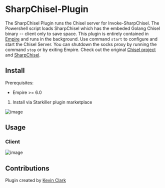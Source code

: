 # SharpChisel-Plugin
The SharpChisel Plugin runs the Chisel server for Invoke-SharpChisel. The Powershell script loads SharpChisel which has the embeded Golang Chisel binary 
-- client only to save space. This plugin is entirely contained in [Empire](https://github.com/BC-SECURITY/Empire/)
and runs in the background. Use command `start` to configure and start the Chisel Server. You can shutdown
the socks proxy by running the command `stop` or by exiting Empire. Check out the original [Chisel project](https://github.com/jpillora/chisel) 
and [SharpChisel](https://github.com/shantanu561993/SharpChisel).

## Install
Prerequisites:
- Empire >= 6.0

1. Install via Starkiller plugin marketplace

![image](https://user-images.githubusercontent.com/20302208/143662717-651f0220-b4de-4bc6-832a-5444c9ace2e6.png)

## Usage
### Client
![image](https://user-images.githubusercontent.com/20302208/120249004-3c3f5600-c22e-11eb-962c-c9107c77b624.gif)

## Contributions
Plugin created by [Kevin Clark](https://gitlab.com/KevinJClark/invoke-sharpchisel/)
